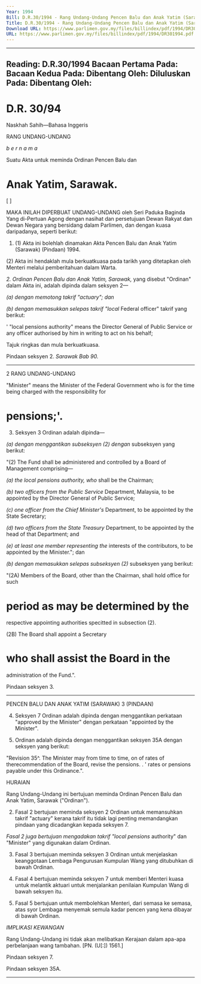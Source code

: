 ```yaml
---
Year: 1994
Bill: D.R.30/1994 - Rang Undang-Undang Pencen Balu dan Anak Yatim (Sarawak) (Pindaan) 1994 (Lulus)
Title: D.R.30/1994 - Rang Undang-Undang Pencen Balu dan Anak Yatim (Sarawak) (Pindaan) 1994 (Lulus)
Download URL: https://www.parlimen.gov.my/files/billindex/pdf/1994/DR301994.pdf
URL: https://www.parlimen.gov.my/files/billindex/pdf/1994/DR301994.pdf
---
```

---
Reading:
D.R.30/1994
Bacaan Pertama Pada:
Bacaan Kedua Pada:
Dibentang Oleh:
Diluluskan Pada:
Dibentang Oleh:
---

# D.R. 30/94

Naskhah Sahih—Bahasa Inggeris

RANG UNDANG-UNDANG

_b e r n a m a_

Suatu Akta untuk meminda Ordinan Pencen Balu dan
# Anak Yatim, Sarawak.

[             ]

MAKA INILAH DIPERBUAT UNDANG-UNDANG
oleh Seri Paduka Baginda Yang di-Pertuan Agong
dengan nasihat dan persetujuan Dewan Rakyat dan
Dewan Negara yang bersidang dalam Parlimen, dan
dengan kuasa daripadanya, seperti berikut:

1. (1) Akta ini bolehlah dinamakan Akta Pencen Balu
dan Anak Yatim (Sarawak) (Pindaan) 1994.

(2) Akta ini hendaklah mula berkuatkuasa pada
tarikh yang ditetapkan oleh Menteri melalui
pemberitahuan dalam Warta.

_2. Ordinan Pencen Balu dan Anak Yatim, Sarawak,_
yang disebut "Ordinan" dalam Akta ini, adalah dipinda
dalam seksyen 2—

_(a) dengan memotong takrif "actuary"; dan_

_(b) dengan memasukkan selepas takrif "local_
Federal officer" takrif yang berikut:

' "local pensions authority" means the
Director General of Public Service or any
officer authorised by him in writing to act
on his behalf;


Tajuk ringkas
dan mula
berkuatkuasa.

Pindaan
seksyen 2.
_Sarawak_
_Bab 90._


-----

2 RANG UNDANG-UNDANG

"Minister" means the Minister of the
Federal Government who is for the time
being charged with the responsibility for
# pensions;'.

3. Seksyen 3 Ordinan adalah dipinda—

_(a) dengan menggantikan subseksyen (2) dengan_
subseksyen yang berikut:

"(2) The Fund shall be administered and
controlled by a Board of Management
comprising—

_(a) the local pensions authority, who_
shall be the Chairman;

_(b) two officers from the Public Service_
Department, Malaysia, to be
appointed by the Director General of
Public Service;

_(c) one officer from the Chief Minister's_
Department, to be appointed by the
State Secretary;

_(d) two officers from the State Treasury_
Department, to be appointed by the
head of that Department; and

_(e) at least one member representing the_
interests of the contributors, to be
appointed by the Minister."; dan

_(b) dengan memasukkan selepas subseksyen (2)_
subseksyen yang berikut:

"(2A) Members of the Board, other than
the Chairman, shall hold office for such
# period as may be determined by the
respective appointing authorities specitted in
subsection (2).

(2B) The Board shall appoint a Secretary
# who shall assist the Board in the
administration of the Fund.".


Pindaan
seksyen 3.


-----

PENCEN BALU DAN ANAK YATIM (SARAWAK) 3
(PINDAAN)

4. Seksyen 7 Ordinan adalah dipinda dengan
menggantikan perkataan "approved by the Minister"
dengan perkataan "appointed by the Minister".

5. Ordinan adalah dipinda dengan menggantikan
seksyen 35A dengan seksyen yang berikut:

"Revision 35^. The Minister may from time to time, on
of rates of therecommendation of the Board, revise the
pensions. . '
rates or pensions payable under this
Ordinance.".

HURAIAN

Rang Undang-Undang ini bertujuan meminda Ordinan Pencen Balu
dan Anak Yatim, Sarawak ("Ordinan").

2. Fasal 2 bertujuan meminda seksyen 2 Ordinan untuk
memansuhkan takrif "actuary" kerana takrif itu tidak lagi penting
memandangkan pindaan yang dicadangkan kepada seksyen 7.

_Fasal 2 juga bertujuan mengadakan takrif "local pensions_
authority" dan "Minister" yang digunakan dalam Ordinan.

3. Fasal 3 bertujuan meminda seksyen 3 Ordinan untuk
menjelaskan keanggotaan Lembaga Pengurusan Kumpulan Wang
yang ditubuhkan di bawah Ordinan.

4. Fasal 4 bertujuan meminda seksyen 7 untuk memberi Menteri
kuasa untuk melantik aktuari untuk menjalankan penilaian
Kumpulan Wang di bawah seksyen itu.

5. Fasal 5 bertujuan untuk membolehkan Menteri, dari semasa ke
semasa, atas syor Lembaga menyemak semula kadar pencen yang
kena dibayar di bawah Ordinan.

_IMPLIKASI_ _KEWANGAN_

Rang Undang-Undang ini tidak akan melibatkan Kerajaan dalam
apa-apa perbelanjaan wang tambahan. [PN. (U[:]) 1561.]


Pindaan
seksyen 7.

Pindaan
seksyen 35A.


-----

